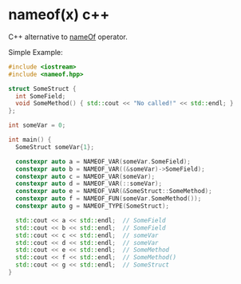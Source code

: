 # nameof(x) c++

C++ alternative to [nameOf](https://docs.microsoft.com/en-us/dotnet/csharp/language-reference/keywords/nameof) operator.

Simple Example:
```cpp
#include <iostream>
#include <nameof.hpp>

struct SomeStruct {
  int SomeField;
  void SomeMethod() { std::cout << "No called!" << std::endl; }
};

int someVar = 0;

int main() {
  SomeStruct someVar{1};

  constexpr auto a = NAMEOF_VAR(someVar.SomeField);
  constexpr auto b = NAMEOF_VAR((&someVar)->SomeField);
  constexpr auto c = NAMEOF_VAR(someVar);
  constexpr auto d = NAMEOF_VAR(::someVar);
  constexpr auto e = NAMEOF_VAR(&SomeStruct::SomeMethod);
  constexpr auto f = NAMEOF_FUN(someVar.SomeMethod());
  constexpr auto g = NAMEOF_TYPE(SomeStruct);

  std::cout << a << std::endl;  // SomeField
  std::cout << b << std::endl;  // SomeField
  std::cout << c << std::endl;  // someVar
  std::cout << d << std::endl;  // someVar
  std::cout << e << std::endl;  // SomeMethod
  std::cout << f << std::endl;  // SomeMethod()
  std::cout << g << std::endl;  // SomeStruct
}
```
